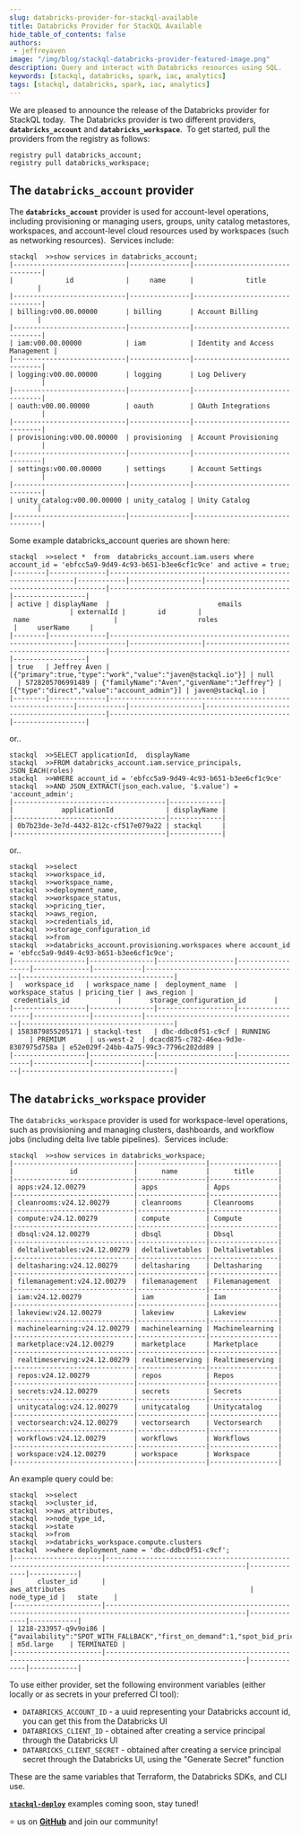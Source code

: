 ```yaml
---
slug: databricks-provider-for-stackql-available
title: Databricks Provider for StackQL Available
hide_table_of_contents: false
authors:  
 - jeffreyaven
image: "/img/blog/stackql-databricks-provider-featured-image.png"
description: Query and interact with Databricks resources using SQL.
keywords: [stackql, databricks, spark, iac, analytics]
tags: [stackql, databricks, spark, iac, analytics]
---
```


We are pleased to announce the release of the Databricks provider for StackQL today.  The Databricks provider is two different providers, __`databricks_account`__ and __`databricks_workspace`__.  To get started, pull the providers from the registry as follows:  

```
registry pull databricks_account;
registry pull databricks_workspace;
``` 

## The `databricks_account` provider

The __`databricks_account`__ provider is used for account-level operations, including provisioning or managing users, groups, unity catalog metastores, workspaces, and account-level cloud resources used by workspaces (such as networking resources).  Services include:

```
stackql  >>show services in databricks_account;
|----------------------------|---------------|--------------------------------|
|             id             |     name      |             title              |
|----------------------------|---------------|--------------------------------|
| billing:v00.00.00000       | billing       | Account Billing                |
|----------------------------|---------------|--------------------------------|
| iam:v00.00.00000           | iam           | Identity and Access Management |
|----------------------------|---------------|--------------------------------|
| logging:v00.00.00000       | logging       | Log Delivery                   |
|----------------------------|---------------|--------------------------------|
| oauth:v00.00.00000         | oauth         | OAuth Integrations             |
|----------------------------|---------------|--------------------------------|
| provisioning:v00.00.00000  | provisioning  | Account Provisioning           |
|----------------------------|---------------|--------------------------------|
| settings:v00.00.00000      | settings      | Account Settings               |
|----------------------------|---------------|--------------------------------|
| unity_catalog:v00.00.00000 | unity_catalog | Unity Catalog                  |
|----------------------------|---------------|--------------------------------|
```

Some example databricks_account queries are shown here:

```
stackql  >>select *  from  databricks_account.iam.users where account_id = 'ebfcc5a9-9d49-4c93-b651-b3ee6cf1c9ce' and active = true;
|--------|--------------|-------------------------------------------------------------|------------|------------------|---------------------------------------------|---------------------------------------------|------------------|
| active | displayName  |                           emails                            | externalId |        id        |                    name                     |                    roles         
 |     userName     |
|--------|--------------|-------------------------------------------------------------|------------|------------------|---------------------------------------------|---------------------------------------------|------------------|
| true   | Jeffrey Aven | [{"primary":true,"type":"work","value":"javen@stackql.io"}] | null       | 5728205706991489 | {"familyName":"Aven","givenName":"Jeffrey"} | [{"type":"direct","value":"account_admin"}] | javen@stackql.io |
|--------|--------------|-------------------------------------------------------------|------------|------------------|---------------------------------------------|---------------------------------------------|------------------|
```
or..

```
stackql  >>SELECT applicationId,  displayName
stackql  >>FROM databricks_account.iam.service_principals, JSON_EACH(roles)
stackql  >>WHERE account_id = 'ebfcc5a9-9d49-4c93-b651-b3ee6cf1c9ce'
stackql  >>AND JSON_EXTRACT(json_each.value, '$.value') = 'account_admin';
|--------------------------------------|-------------|
|            applicationId             | displayName |
|--------------------------------------|-------------|
| 0b7b23de-3e7d-4432-812c-cf517e079a22 | stackql     |
|--------------------------------------|-------------|
```

or..

```
stackql  >>select
stackql  >>workspace_id,
stackql  >>workspace_name,
stackql  >>deployment_name,
stackql  >>workspace_status,
stackql  >>pricing_tier,
stackql  >>aws_region,
stackql  >>credentials_id,
stackql  >>storage_configuration_id
stackql  >>from
stackql  >>databricks_account.provisioning.workspaces where account_id = 'ebfcc5a9-9d49-4c93-b651-b3ee6cf1c9ce';
|------------------|----------------|-------------------|------------------|--------------|------------|--------------------------------------|--------------------------------------|
|   workspace_id   | workspace_name |  deployment_name  | workspace_status | pricing_tier | aws_region |            credentials_id            |       storage_configuration_id       |
|------------------|----------------|-------------------|------------------|--------------|------------|--------------------------------------|--------------------------------------|
| 1583879855205171 | stackql-test   | dbc-ddbc0f51-c9cf | RUNNING          | PREMIUM      | us-west-2  | dcacd875-c782-46ea-9d3e-8307975d758a | e52e029f-24bb-4a75-99c3-7796c202dd89 |
|------------------|----------------|-------------------|------------------|--------------|------------|--------------------------------------|--------------------------------------|
```

## The `databricks_workspace` provider

The `databricks_workspace` provider is used for workspace-level operations, such as provisioning and managing clusters, dashboards, and workflow jobs (including delta live table pipelines).  Services include:  

```
stackql  >>show services in databricks_workspace;
|------------------------------|-----------------|-----------------|
|              id              |      name       |      title      |
|------------------------------|-----------------|-----------------|
| apps:v24.12.00279            | apps            | Apps            |
|------------------------------|-----------------|-----------------|
| cleanrooms:v24.12.00279      | cleanrooms      | Cleanrooms      |
|------------------------------|-----------------|-----------------|
| compute:v24.12.00279         | compute         | Compute         |
|------------------------------|-----------------|-----------------|
| dbsql:v24.12.00279           | dbsql           | Dbsql           |
|------------------------------|-----------------|-----------------|
| deltalivetables:v24.12.00279 | deltalivetables | Deltalivetables |
|------------------------------|-----------------|-----------------|
| deltasharing:v24.12.00279    | deltasharing    | Deltasharing    |
|------------------------------|-----------------|-----------------|
| filemanagement:v24.12.00279  | filemanagement  | Filemanagement  |
|------------------------------|-----------------|-----------------|
| iam:v24.12.00279             | iam             | Iam             |
|------------------------------|-----------------|-----------------|
| lakeview:v24.12.00279        | lakeview        | Lakeview        |
|------------------------------|-----------------|-----------------|
| machinelearning:v24.12.00279 | machinelearning | Machinelearning |
|------------------------------|-----------------|-----------------|
| marketplace:v24.12.00279     | marketplace     | Marketplace     |
|------------------------------|-----------------|-----------------|
| realtimeserving:v24.12.00279 | realtimeserving | Realtimeserving |
|------------------------------|-----------------|-----------------|
| repos:v24.12.00279           | repos           | Repos           |
|------------------------------|-----------------|-----------------|
| secrets:v24.12.00279         | secrets         | Secrets         |
|------------------------------|-----------------|-----------------|
| unitycatalog:v24.12.00279    | unitycatalog    | Unitycatalog    |
|------------------------------|-----------------|-----------------|
| vectorsearch:v24.12.00279    | vectorsearch    | Vectorsearch    |
|------------------------------|-----------------|-----------------|
| workflows:v24.12.00279       | workflows       | Workflows       |
|------------------------------|-----------------|-----------------|
| workspace:v24.12.00279       | workspace       | Workspace       |
|------------------------------|-----------------|-----------------|
```

An example query could be:

```
stackql  >>select
stackql  >>cluster_id,
stackql  >>aws_attributes,
stackql  >>node_type_id,
stackql  >>state
stackql  >>from
stackql  >>databricks_workspace.compute.clusters
stackql  >>where deployment_name = 'dbc-ddbc0f51-c9cf';
|----------------------|---------------------------------------------------------------------------------------------------------|--------------|------------|
|      cluster_id      |                                             aws_attributes                                              | node_type_id |   state    |
|----------------------|---------------------------------------------------------------------------------------------------------|--------------|------------|
| 1218-233957-q9v9oi86 | {"availability":"SPOT_WITH_FALLBACK","first_on_demand":1,"spot_bid_price_percent":100,"zone_id":"auto"} | m5d.large    | TERMINATED |
|----------------------|---------------------------------------------------------------------------------------------------------|--------------|------------|
```

To use either provider, set the following environment variables (either locally or as secrets in your preferred CI tool):

- `DATABRICKS_ACCOUNT_ID` - a uuid representing your Databricks account id, you can get this from the Databricks UI
- `DATABRICKS_CLIENT_ID` - obtained after creating a service principal through the Databricks UI
- `DATABRICKS_CLIENT_SECRET` - obtained after creating a service principal secret through the Databricks UI, using the "Generate Secret" function

These are the same variables that Terraform, the Databricks SDKs, and CLI use.  

[__`stackql-deploy`__](https://stackql-deploy.io/docs/) examples coming soon, stay tuned!  

⭐ us on [__GitHub__](https://github.com/stackql/stackql) and join our community!